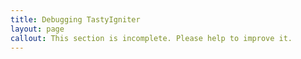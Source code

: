 ```yaml
---
title: Debugging TastyIgniter
layout: page
callout: This section is incomplete. Please help to improve it.
---
```


